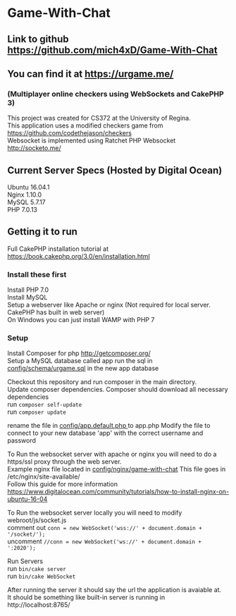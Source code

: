 # Game-With-Chat #
## Link to github https://github.com/mich4xD/Game-With-Chat
## You can find it at  https://urgame.me/  
### (Multiplayer online checkers using WebSockets and CakePHP 3)  
This project was created for CS372 at the University of Regina.  
This application uses a modified checkers game from https://github.com/codethejason/checkers  
Websocket is implemented using Ratchet PHP Websocket http://socketo.me/

## Current Server Specs (Hosted by Digital Ocean)
Ubuntu 16.04.1  
Nginx 1.10.0  
MySQL 5.7.17  
PHP 7.0.13  

## Getting it to run
Full CakePHP installation tutorial at https://book.cakephp.org/3.0/en/installation.html
### Install these first
Install PHP 7.0  
Install MySQL  
Setup a webserver like Apache or nginx  (Not required for local server. CakePHP has built in web server)  
On Windows you can just install WAMP with PHP 7  

### Setup
Install Composer for php http://getcomposer.org/  
Setup a MySQL database called app
run the sql in [config/schema/urgame.sql](config/schema/urgame.sql) in the new app database

Checkout this repository and run composer in the main directory.  
Update composer dependencies. Composer should download all necessary dependencies  
run `composer self-update`  
run `composer update`  

rename the file in [config/app.default.php ](config/app.default.php) to app.php
Modify the file to connect to your new database 'app' with the correct username and password

To Run the websocket server with apache or nginx you will need to do a https/ssl proxy through the web server.   
Example nginx file located in [config/nginx/game-with-chat](config/nginx/game-with-chat) This file goes in /etc/nginx/site-available/   
Follow this guide for more information https://www.digitalocean.com/community/tutorials/how-to-install-nginx-on-ubuntu-16-04  

To Run the websocket server locally you will need to modify webroot/js/socket.js  
comment out `conn = new WebSocket('wss://' + document.domain + '/socket/');`   
uncomment `//conn = new WebSocket('ws://' + document.domain + ':2020');`  

Run Servers  
run `bin/cake server`  
run `bin/cake WebSocket`   

After running the server it should say the url the application is avaiable at.  
It should be something like built-in server is running in http://localhost:8765/

